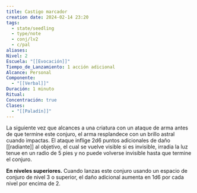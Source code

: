 ```yaml
---
title: Castigo marcador
creation date: 2024-02-14 23:20
tags:
  - state/seedling
  - type/note
  - conj/lv2
  - c/pal
aliases: 
Nivel: 2
Escuela: "[[Evocación]]"
Tiempo_de_Lanzamiento: 1 acción adicional
Alcance: Personal
Componente:
  - "[[Verbal]]"
Duración: 1 minuto
Ritual: 
Concentración: true
Clases:
  - "[[Paladín]]"
---
```

La siguiente vez que alcances a una criatura con un ataque de arma antes de que termine este conjuro, el arma resplandece con un brillo astral cuando impactas. El ataque inflige 2d6 puntos adicionales de daño [[radiante]] al objetivo, el cual se vuelve visible si es invisible, irradia la luz tenue en un radio de 5 pies y no puede volverse invisible hasta que termine el conjuro.

**En niveles superiores.** Cuando lanzas este conjuro usando un espacio de conjuro de nivel 3 o superior, el daño adicional aumenta en 1d6 por cada nivel por encima de 2.